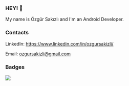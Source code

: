 ### HEY! 👋

My name is Özgür Sakızlı and I'm an Android Developer.

### Contacts
LinkedIn: https://www.linkedin.com/in/ozgursakizli/

Email: ozgursakizli@gmail.com

### Badges
![](https://komarev.com/ghpvc/?username=ozgursakizli)
